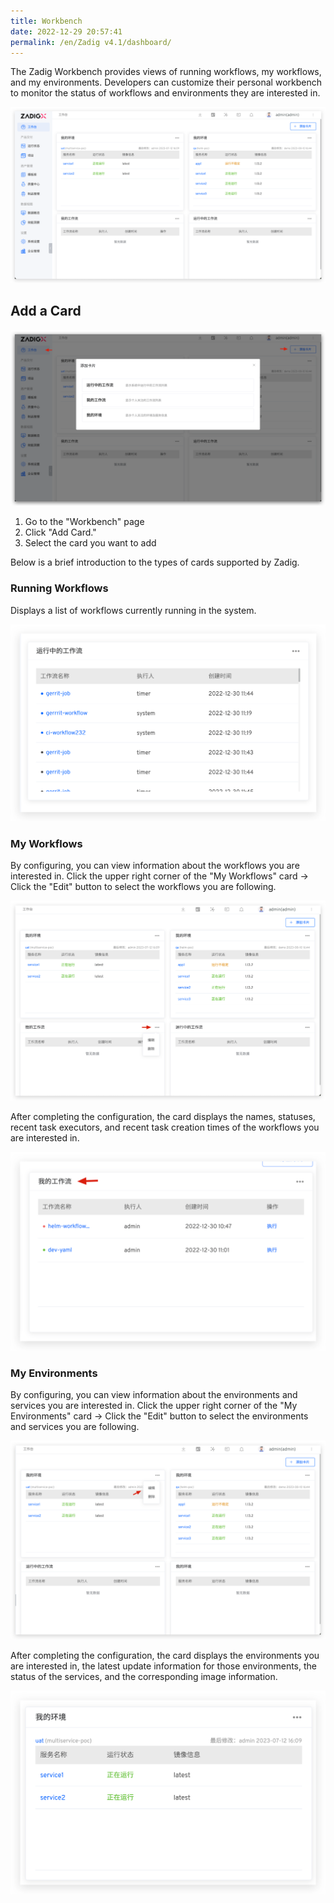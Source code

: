 ```yaml
---
title: Workbench
date: 2022-12-29 20:57:41
permalink: /en/Zadig v4.1/dashboard/
---
```


The Zadig Workbench provides views of running workflows, my workflows, and my environments. Developers can customize their personal workbench to monitor the status of workflows and environments they are interested in.

![Workbench](../../_images/dashboard_1.png)

## Add a Card

![Workbench](../../_images/dashboard_2.png)

1. Go to the "Workbench" page
2. Click "Add Card."
3. Select the card you want to add

Below is a brief introduction to the types of cards supported by Zadig.

### Running Workflows

Displays a list of workflows currently running in the system.

![Workbench](../../_images/dashboarding_running.png)

### My Workflows

By configuring, you can view information about the workflows you are interested in. Click the upper right corner of the "My Workflows" card -> Click the "Edit" button to select the workflows you are following.

![Workbench](../../_images/dashboard_my_workflow_1.png)

After completing the configuration, the card displays the names, statuses, recent task executors, and recent task creation times of the workflows you are interested in.

![Workbench](../../_images/dashboard_my_workflow_2.png)

### My Environments

By configuring, you can view information about the environments and services you are interested in. Click the upper right corner of the "My Environments" card -> Click the "Edit" button to select the environments and services you are following.

![Workbench](../../_images/dashboard_my_env_1.png)

After completing the configuration, the card displays the environments you are interested in, the latest update information for those environments, the status of the services, and the corresponding image information.

![Workbench](../../_images/dashboard_my_env_2.png)